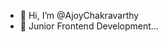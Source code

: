 - 👋 Hi, I’m @AjoyChakravarthy
- 👀 Junior Frontend Development...


<!---
AjoyChakravarthy/AjoyChakravarthy is a ✨ special ✨ repository because its `README.md` (this file) appears on your GitHub profile.
You can click the Preview link to take a look at your changes.
--->
